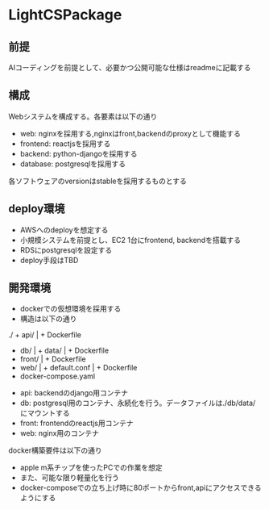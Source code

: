 # LightCSPackage

## 前提
AIコーディングを前提として、必要かつ公開可能な仕様はreadmeに記載する



## 構成
Webシステムを構成する。各要素は以下の通り
- web: nginxを採用する,nginxはfront,backendのproxyとして機能する
- frontend: reactjsを採用する
- backend: python-djangoを採用する
- database: postgresqlを採用する

各ソフトウェアのversionはstableを採用するものとする

## deploy環境
- AWSへのdeployを想定する
- 小規模システムを前提とし、EC2 1台にfrontend, backendを搭載する
- RDSにpostgresqlを設定する
- deploy手段はTBD

## 開発環境
- dockerでの仮想環境を採用する
- 構造は以下の通り

./ + api/
   |  + Dockerfile
   + db/
   |  + data/
   |  + Dockerfile
   + front/
   |  + Dockerfile
   + web/
   |  + default.conf
   |  + Dockerfile
   + docker-compose.yaml

- api: backendのdjango用コンテナ
- db: postgresql用のコンテナ、永続化を行う。データファイルは./db/data/ にマウントする
- front: frontendのreactjs用コンテナ
- web: nginx用のコンテナ

docker構築要件は以下の通り
- apple m系チップを使ったPCでの作業を想定
- また、可能な限り軽量化を行う
- docker-composeでの立ち上げ時に80ポートからfront,apiにアクセスできるようにする


